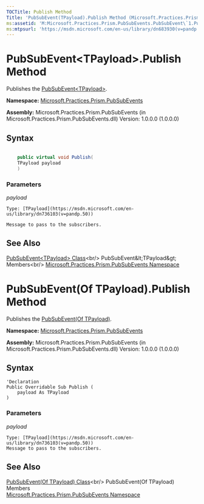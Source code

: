 ```yaml
---
TOCTitle: Publish Method
Title: 'PubSubEvent(TPayload).Publish Method (Microsoft.Practices.Prism.PubSubEvents)'
ms:assetid: 'M:Microsoft.Practices.Prism.PubSubEvents.PubSubEvent\`1.Publish(\`0)'
ms:mtpsurl: 'https://msdn.microsoft.com/en-us/library/dn683930(v=pandp.50)'
---
```


# PubSubEvent&lt;TPayload&gt;.Publish Method

Publishes the [PubSubEvent&lt;TPayload&gt;](https://msdn.microsoft.com/en-us/library/dn736103(v=pandp.50)).

**Namespace:** [Microsoft.Practices.Prism.PubSubEvents](https://msdn.microsoft.com/en-us/library/microsoft.practices.prism.pubsubevents(v=pandp.50))

**Assembly:** Microsoft.Practices.Prism.PubSubEvents (in Microsoft.Practices.Prism.PubSubEvents.dll) Version: 1.0.0.0 (1.0.0.0)

## Syntax

```C#

	public virtual void Publish(
	TPayload payload
	)

```

### Parameters

*payload*
	
	Type: [TPayload](https://msdn.microsoft.com/en-us/library/dn736103(v=pandp.50))
	
	Message to pass to the subscribers.

## See Also

[PubSubEvent&lt;TPayload&gt; Class](https://msdn.microsoft.com/en-us/library/dn736103(v=pandp.50))<br/>
PubSubEvent&lt;TPayload&gt; Members<br/>
[Microsoft.Practices.Prism.PubSubEvents Namespace](https://msdn.microsoft.com/en-us/library/microsoft.practices.prism.pubsubevents(v=pandp.50))

# PubSubEvent(Of TPayload).Publish Method

Publishes the [PubSubEvent(Of TPayload)](https://msdn.microsoft.com/en-us/library/dn736103(v=pandp.50)).

**Namespace:** [Microsoft.Practices.Prism.PubSubEvents](https://msdn.microsoft.com/en-us/library/microsoft.practices.prism.pubsubevents(v=pandp.50))



**Assembly:** Microsoft.Practices.Prism.PubSubEvents (in Microsoft.Practices.Prism.PubSubEvents.dll) Version: 1.0.0.0 (1.0.0.0)

## Syntax

```VB
'Declaration
Public Overridable Sub Publish ( 
	payload As TPayload
)
```


### Parameters
*payload*

	Type: [TPayload](https://msdn.microsoft.com/en-us/library/dn736103(v=pandp.50))
	Message to pass to the subscribers.

## See Also

[PubSubEvent(Of TPayload) Class](https://msdn.microsoft.com/en-us/library/dn736103(v=pandp.50))<br/>
PubSubEvent(Of TPayload) Members<br/>
[Microsoft.Practices.Prism.PubSubEvents Namespace](https://msdn.microsoft.com/en-us/library/microsoft.practices.prism.pubsubevents(v=pandp.50))
